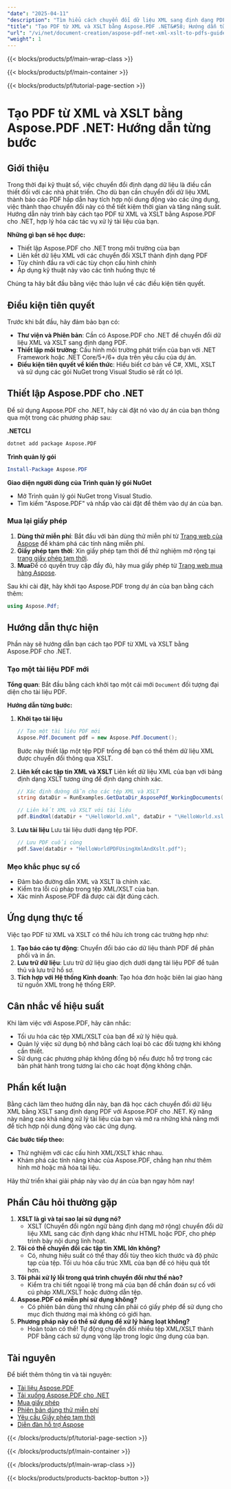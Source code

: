 ```yaml
---
"date": "2025-04-11"
"description": "Tìm hiểu cách chuyển đổi dữ liệu XML sang định dạng PDF bằng Aspose.PDF cho .NET với các phép biến đổi XSLT. Hướng dẫn này bao gồm thiết lập, liên kết và tùy chỉnh."
"title": "Tạo PDF từ XML và XSLT bằng Aspose.PDF .NET&#58; Hướng dẫn từng bước"
"url": "/vi/net/document-creation/aspose-pdf-net-xml-xslt-to-pdfs-guide/"
"weight": 1
---
```


{{< blocks/products/pf/main-wrap-class >}}

{{< blocks/products/pf/main-container >}}

{{< blocks/products/pf/tutorial-page-section >}}


# Tạo PDF từ XML và XSLT bằng Aspose.PDF .NET: Hướng dẫn từng bước

## Giới thiệu
Trong thời đại kỹ thuật số, việc chuyển đổi định dạng dữ liệu là điều cần thiết đối với các nhà phát triển. Cho dù bạn cần chuyển đổi dữ liệu XML thành báo cáo PDF hấp dẫn hay tích hợp nội dung động vào các ứng dụng, việc thành thạo chuyển đổi này có thể tiết kiệm thời gian và tăng năng suất. Hướng dẫn này trình bày cách tạo PDF từ XML và XSLT bằng Aspose.PDF cho .NET, hợp lý hóa các tác vụ xử lý tài liệu của bạn.

**Những gì bạn sẽ học được:**
- Thiết lập Aspose.PDF cho .NET trong môi trường của bạn
- Liên kết dữ liệu XML với các chuyển đổi XSLT thành định dạng PDF
- Tùy chỉnh đầu ra với các tùy chọn cấu hình chính
- Áp dụng kỹ thuật này vào các tình huống thực tế

Chúng ta hãy bắt đầu bằng việc thảo luận về các điều kiện tiên quyết.

## Điều kiện tiên quyết
Trước khi bắt đầu, hãy đảm bảo bạn có:

- **Thư viện và Phiên bản**: Cần có Aspose.PDF cho .NET để chuyển đổi dữ liệu XML và XSLT sang định dạng PDF.
- **Thiết lập môi trường**: Cấu hình môi trường phát triển của bạn với .NET Framework hoặc .NET Core/5+/6+ dựa trên yêu cầu của dự án.
- **Điều kiện tiên quyết về kiến thức**: Hiểu biết cơ bản về C#, XML, XSLT và sử dụng các gói NuGet trong Visual Studio sẽ rất có lợi.

## Thiết lập Aspose.PDF cho .NET
Để sử dụng Aspose.PDF cho .NET, hãy cài đặt nó vào dự án của bạn thông qua một trong các phương pháp sau:

**.NETCLI**
```bash
dotnet add package Aspose.PDF
```

**Trình quản lý gói**
```powershell
Install-Package Aspose.PDF
```

**Giao diện người dùng của Trình quản lý gói NuGet**
- Mở Trình quản lý gói NuGet trong Visual Studio.
- Tìm kiếm "Aspose.PDF" và nhấp vào cài đặt để thêm vào dự án của bạn.

### Mua lại giấy phép
1. **Dùng thử miễn phí**: Bắt đầu với bản dùng thử miễn phí từ [Trang web của Aspose](https://releases.aspose.com/pdf/net/) để khám phá các tính năng miễn phí.
2. **Giấy phép tạm thời**: Xin giấy phép tạm thời để thử nghiệm mở rộng tại [trang giấy phép tạm thời](https://purchase.aspose.com/temporary-license/).
3. **Mua**Để có quyền truy cập đầy đủ, hãy mua giấy phép từ [Trang web mua hàng Aspose](https://purchase.aspose.com/buy).

Sau khi cài đặt, hãy khởi tạo Aspose.PDF trong dự án của bạn bằng cách thêm:

```csharp
using Aspose.Pdf;
```

## Hướng dẫn thực hiện
Phần này sẽ hướng dẫn bạn cách tạo PDF từ XML và XSLT bằng Aspose.PDF cho .NET.

### Tạo một tài liệu PDF mới
**Tổng quan**: Bắt đầu bằng cách khởi tạo một cái mới `Document` đối tượng đại diện cho tài liệu PDF.

**Hướng dẫn từng bước:**
1. **Khởi tạo tài liệu**
   ```csharp
   // Tạo một tài liệu PDF mới
   Aspose.Pdf.Document pdf = new Aspose.Pdf.Document();
   ```
   Bước này thiết lập một tệp PDF trống để bạn có thể thêm dữ liệu XML được chuyển đổi thông qua XSLT.

2. **Liên kết các tập tin XML và XSLT**
   Liên kết dữ liệu XML của bạn với bảng định dạng XSLT tương ứng để định dạng chính xác.

   ```csharp
   // Xác định đường dẫn cho các tệp XML và XSLT
   string dataDir = RunExamples.GetDataDir_AsposePdf_WorkingDocuments();
   
   // Liên kết XML và XSLT với tài liệu
   pdf.BindXml(dataDir + "\HelloWorld.xml", dataDir + "\HelloWorld.xslt");
   ```

3. **Lưu tài liệu**
   Lưu tài liệu dưới dạng tệp PDF.

   ```csharp
   // Lưu PDF cuối cùng
   pdf.Save(dataDir + "HelloWorldPDFUsingXmlAndXslt.pdf");
   ```

### Mẹo khắc phục sự cố
- Đảm bảo đường dẫn XML và XSLT là chính xác.
- Kiểm tra lỗi cú pháp trong tệp XML/XSLT của bạn.
- Xác minh Aspose.PDF đã được cài đặt đúng cách.

## Ứng dụng thực tế
Việc tạo PDF từ XML và XSLT có thể hữu ích trong các trường hợp như:
1. **Tạo báo cáo tự động**: Chuyển đổi báo cáo dữ liệu thành PDF để phân phối và in ấn.
2. **Lưu trữ dữ liệu**: Lưu trữ dữ liệu giao dịch dưới dạng tài liệu PDF để tuân thủ và lưu trữ hồ sơ.
3. **Tích hợp với Hệ thống Kinh doanh**: Tạo hóa đơn hoặc biên lai giao hàng từ nguồn XML trong hệ thống ERP.

## Cân nhắc về hiệu suất
Khi làm việc với Aspose.PDF, hãy cân nhắc:
- Tối ưu hóa các tệp XML/XSLT của bạn để xử lý hiệu quả.
- Quản lý việc sử dụng bộ nhớ bằng cách loại bỏ các đối tượng khi không cần thiết.
- Sử dụng các phương pháp không đồng bộ nếu được hỗ trợ trong các bản phát hành trong tương lai cho các hoạt động không chặn.

## Phần kết luận
Bằng cách làm theo hướng dẫn này, bạn đã học cách chuyển đổi dữ liệu XML bằng XSLT sang định dạng PDF với Aspose.PDF cho .NET. Kỹ năng này nâng cao khả năng xử lý tài liệu của bạn và mở ra những khả năng mới để tích hợp nội dung động vào các ứng dụng.

**Các bước tiếp theo:**
- Thử nghiệm với các cấu hình XML/XSLT khác nhau.
- Khám phá các tính năng khác của Aspose.PDF, chẳng hạn như thêm hình mờ hoặc mã hóa tài liệu.

Hãy thử triển khai giải pháp này vào dự án của bạn ngay hôm nay!

## Phần Câu hỏi thường gặp
1. **XSLT là gì và tại sao lại sử dụng nó?**
   - XSLT (Chuyển đổi ngôn ngữ bảng định dạng mở rộng) chuyển đổi dữ liệu XML sang các định dạng khác như HTML hoặc PDF, cho phép trình bày nội dung linh hoạt.
2. **Tôi có thể chuyển đổi các tập tin XML lớn không?**
   - Có, nhưng hiệu suất có thể thay đổi tùy theo kích thước và độ phức tạp của tệp. Tối ưu hóa cấu trúc XML của bạn để có hiệu quả tốt hơn.
3. **Tôi phải xử lý lỗi trong quá trình chuyển đổi như thế nào?**
   - Kiểm tra chi tiết ngoại lệ trong mã của bạn để chẩn đoán sự cố với cú pháp XML/XSLT hoặc đường dẫn tệp.
4. **Aspose.PDF có miễn phí sử dụng không?**
   - Có phiên bản dùng thử nhưng cần phải có giấy phép để sử dụng cho mục đích thương mại mà không có giới hạn.
5. **Phương pháp này có thể sử dụng để xử lý hàng loạt không?**
   - Hoàn toàn có thể! Tự động chuyển đổi nhiều tệp XML/XSLT thành PDF bằng cách sử dụng vòng lặp trong logic ứng dụng của bạn.

## Tài nguyên
Để biết thêm thông tin và tài nguyên:
- [Tài liệu Aspose.PDF](https://reference.aspose.com/pdf/net/)
- [Tải xuống Aspose.PDF cho .NET](https://releases.aspose.com/pdf/net/)
- [Mua giấy phép](https://purchase.aspose.com/buy)
- [Phiên bản dùng thử miễn phí](https://releases.aspose.com/pdf/net/)
- [Yêu cầu Giấy phép tạm thời](https://purchase.aspose.com/temporary-license/)
- [Diễn đàn hỗ trợ Aspose](https://forum.aspose.com/c/pdf/10)

{{< /blocks/products/pf/tutorial-page-section >}}

{{< /blocks/products/pf/main-container >}}

{{< /blocks/products/pf/main-wrap-class >}}

{{< blocks/products/products-backtop-button >}}